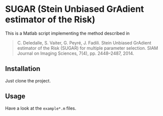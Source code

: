 # SUGAR (Stein Unbiased GrAdient estimator of the Risk)

This is a Matlab script implementing the method described in

> C. Deledalle, S. Vaiter, G. Peyré, J. Fadili. Stein Unbiased GrAdient estimator of the Risk (SUGAR) for multiple parameter selection. SIAM Journal on Imaging Sciences, 7(4), pp. 2448–2487, 2014.

## Installation

Just clone the project.

## Usage

Have a look at the `example*.m` files.
